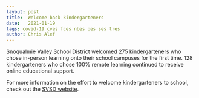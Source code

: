 ```yaml
---
layout: post
title:  Welcome back kindergarteners
date:   2021-01-19
tags: covid-19 cves fces nbes oes ses tres
author: Chris Alef
---
```

Snoqualmie Valley School District welcomed 275 kindergarteners who chose in-person learning onto their school campuses for the first time. 128 kindergarteners who chose 100% remote learning continued to receive online educational support.

For more information on the effort to welcome kindergarteners to school, check out the [SVSD website](https://www.svsd410.org/site/default.aspx?PageType=3&DomainID=4&ModuleInstanceID=39&ViewID=6446EE88-D30C-497E-9316-3F8874B3E108&RenderLoc=0&FlexDataID=27922&PageID=1).
